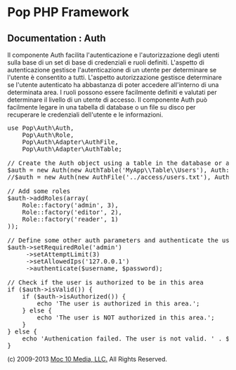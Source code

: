 Pop PHP Framework
=================

Documentation : Auth
--------------------

Il componente Auth facilita l'autenticazione e l'autorizzazione degli utenti sulla base di un set di base di credenziali e ruoli definiti. L'aspetto di autenticazione gestisce l'autenticazione di un utente per determinare se l'utente è consentito a tutti. L'aspetto autorizzazione gestisce determinare se l'utente autenticato ha abbastanza di poter accedere all'interno di una determinata area. I ruoli possono essere facilmente definiti e valutati per determinare il livello di un utente di accesso. Il componente Auth può facilmente legare in una tabella di database o un file su disco per recuperare le credenziali dell'utente e le informazioni.

<pre>
use Pop\Auth\Auth,
    Pop\Auth\Role,
    Pop\Auth\Adapter\AuthFile,
    Pop\Auth\Adapter\AuthTable;

// Create the Auth object using a table in the database or a local access file.
$auth = new Auth(new AuthTable('MyApp\\Table\\Users'), Auth::ENCRYPT_SHA1);
//$auth = new Auth(new AuthFile('../access/users.txt'), Auth::ENCRYPT_SHA1);

// Add some roles
$auth->addRoles(array(
    Role::factory('admin', 3),
    Role::factory('editor', 2),
    Role::factory('reader', 1)
));

// Define some other auth parameters and authenticate the user
$auth->setRequiredRole('admin')
     ->setAttemptLimit(3)
     ->setAllowedIps('127.0.0.1')
     ->authenticate($username, $password);

// Check if the user is authorized to be in this area
if ($auth->isValid()) {
    if ($auth->isAuthorized()) {
        echo 'The user is authorized in this area.';
    } else {
        echo 'The user is NOT authorized in this area.';
    }
} else {
    echo 'Authenication failed. The user is not valid. ' . $auth->getResultMessage();
}
</pre>

(c) 2009-2013 [Moc 10 Media, LLC.](http://www.moc10media.com) All Rights Reserved.
